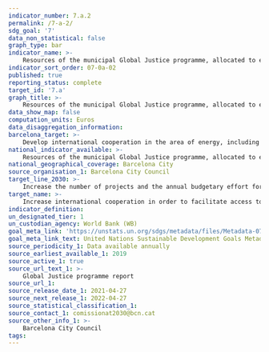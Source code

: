 ```yaml
---
indicator_number: 7.a.2
permalink: /7-a-2/
sdg_goal: '7'
data_non_statistical: false
graph_type: bar
indicator_name: >-
    Resources of the municipal Global Justice programme, allocated to energy supply and generation
indicator_sort_order: 07-0a-02
published: true
reporting_status: complete
target_id: '7.a'
graph_title: >-
    Resources of the municipal Global Justice programme, allocated to energy supply and generation
data_show_map: false
computation_units: Euros
data_disaggregation_information:
barcelona_target: >-
    Develop international cooperation in the area of energy, including research, technology and infrastructure for supply 
national_indicator_available: >-
    Resources of the municipal Global Justice programme, allocated to energy supply and generation
national_geographical_coverage: Barcelona City 
source_organisation_1: Barcelona City Council
target_line_2030: >-
    Increase the number of projects and the annual budgetary effort for fostering renewable energies in countries receiving Official Development Assistance, consolidating the line of Climate Justice projects and a network of city stakeholders aligned with and involved in this area
target_name: >-
    Increase international cooperation in order to facilitate access to research and non-polluting energy technologies, including renewable energy sources, energy efficiency and advanced, less-polluting fossil-fuel technologies, while promoting investment in energy infrastructures and non-polluting energy technologies
indicator_definition:
un_designated_tier: 1
un_custodian_agency: World Bank (WB)
goal_meta_link: 'https://unstats.un.org/sdgs/metadata/files/Metadata-07-0a-01.pdf'
goal_meta_link_text: United Nations Sustainable Development Goals Metadata (pdf 894kB)
source_periodicity_1: Data available annually
source_earliest_available_1: 2019
source_active_1: true
source_url_text_1: >-
    Global Justice programme report  
source_url_1:
source_release_date_1: 2021-04-27
source_next_release_1: 2022-04-27
source_statistical_classification_1: 
source_contact_1: comissionat2030@bcn.cat
source_other_info_1: >-
    Barcelona City Council
tags:
---
```

